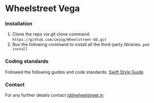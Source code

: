 Wheelstreet Vega
=================

### Installation

1. Clone the repo via git clone command.
```https://github.com/imjog/Wheelstreet-GO.git```
2. Run the following command to install all the third-party libraries.
```pod install```

### Coding standards

Followed the following guides and code standards:
[Swift Style Guide](https://github.com/linkedin/swift-style-guide)

### Contact

For any further details contact [jd@wheelstreet.in](mailto:jd@wheelstreet.in)
